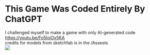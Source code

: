 # This Game Was Coded Entirely By ChatGPT
I challenged myself to make a game with only AI-generated code https://youtu.be/Fo5IoiOv5KA <br>
credits for models from sketchfab is in the /Assests <br>
![](https://github.com/Mohammad9760/GPT4_coded_game/assets/79392031/20d20af9-f453-4e2b-9cad-70f7064afbb3)
